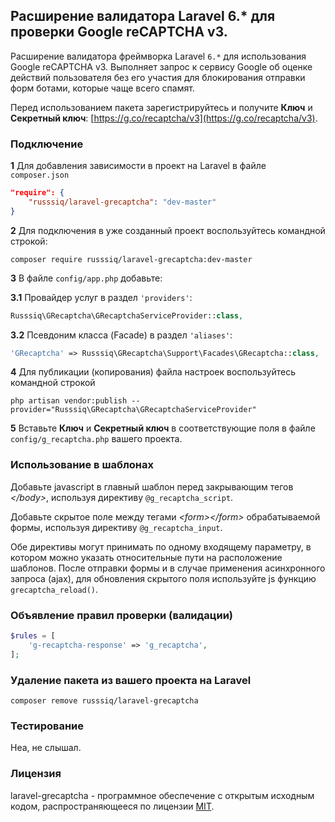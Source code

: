 ## Расширение валидатора Laravel 6.* для проверки Google reCAPTCHA v3.

Расширение валидатора фреймворка Laravel `6.*` для использования Google reCAPTCHA v3. Выполняет запрос к сервису Google об оценке действий пользователя без его участия для блокирования отправки форм ботами, которые чаще всего спамят.

Перед использованием пакета зарегистрируйтесь и получите **Ключ** и **Секретный ключ**: [https://g.co/recaptcha/v3](https://g.co/recaptcha/v3).

### Подключение

**1** Для добавления зависимости в проект на Laravel в файле `composer.json`
```json
"require": {
    "russsiq/laravel-grecaptcha": "dev-master"
}
```

**2** Для подключения в уже созданный проект воспользуйтесь командной строкой:
```console
composer require russsiq/laravel-grecaptcha:dev-master
```

**3** В файле `config/app.php` добавьте:

**3.1** Провайдер услуг в раздел `'providers'`:
```php
Russsiq\GRecaptcha\GRecaptchaServiceProvider::class,
```

**3.2** Псевдоним класса (Facade) в раздел `'aliases'`:
```php
'GRecaptcha' => Russsiq\GRecaptcha\Support\Facades\GRecaptcha::class,
```

**4** Для публикации (копирования) файла настроек воспользуйтесь командной строкой
```console
php artisan vendor:publish --provider="Russsiq\GRecaptcha\GRecaptchaServiceProvider"
```

**5** Вставьте **Ключ** и **Секретный ключ** в соответствующие поля в файле `config/g_recaptcha.php` вашего проекта.

### Использование в шаблонах
Добавьте javascript в главный шаблон перед закрывающим тегов *&lt;/body&gt;*, используя директиву `@g_recaptcha_script`.

Добавьте скрытое поле между тегами *&lt;form&gt;&lt;/form&gt;* обрабатываемой формы, используя директиву `@g_recaptcha_input`.

Обе директивы могут принимать по одному входящему параметру, в котором можно указать относительные пути на расположение шаблонов. После отправки формы и в случае применения асинхронного запроса (ajax), для обновления скрытого поля используйте js функцию `grecaptcha_reload()`.

### Объявление правил проверки (валидации)
```php
$rules = [
    'g-recaptcha-response' => 'g_recaptcha',
];
```

### Удаление пакета из вашего проекта на Laravel
```console
composer remove russsiq/laravel-grecaptcha
```

### Тестирование

Неа, не слышал.

### Лицензия

laravel-grecaptcha - программное обеспечение с открытым исходным кодом, распространяющееся по лицензии [MIT](https://choosealicense.com/licenses/mit/).
